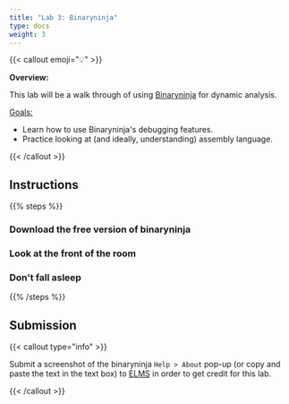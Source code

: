 ```yaml
---
title: "Lab 3: Binaryninja"
type: docs
weight: 3
---
```


{{< callout emoji="💡" >}}

**Overview:**

This lab will be a walk through of using [Binaryninja](https://binary.ninja) for dynamic analysis.

<u>Goals:</u>

- Learn how to use Binaryninja's debugging features.
- Practice looking at (and ideally, understanding) assembly language.

{{< /callout >}}

## Instructions

{{% steps %}}

### Download the free version of binaryninja

### Look at the front of the room

### Don't fall asleep

{{% /steps %}}

## Submission

{{< callout type="info" >}}

Submit a screenshot of the binaryninja `Help > About` pop-up (or copy and paste
the text in the text box) to [ELMS](https://umd.instructure.com/courses/1374508/assignments)
in order to get credit for this lab.

{{< /callout >}}
